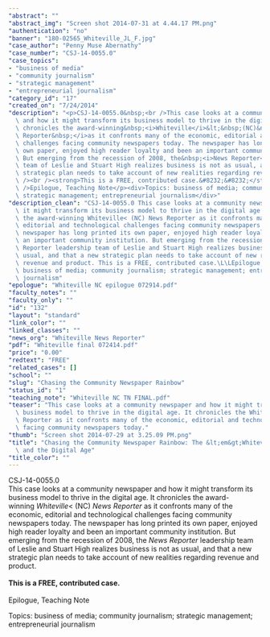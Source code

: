 ```yaml
---
"abstract": ""
"abstract_img": "Screen shot 2014-07-31 at 4.44.17 PM.png"
"authentication": "no"
"banner": "180-02565_Whiteville_JL_F.jpg"
"case_author": "Penny Muse Abernathy"
"case_number": "CSJ-14-0055.0"
"case_topics":
- "business of media"
- "community journalism"
- "strategic management"
- "entrepreneurial journalism"
"category_id": "17"
"created_on": "7/24/2014"
"description": "<p>CSJ-14-0055.0&nbsp;<br />This case looks at a community newspaper\
  \ and how it might transform its business model to thrive in the digital age. It\
  \ chronicles the award-winning&nbsp;<i>Whiteville</i>&lt;&nbsp;(NC)&nbsp;<i>News\
  \ Reporter&nbsp;</i>as it confronts many of the economic, editorial and technological\
  \ challenges facing community newspapers today. The newspaper has long printed its\
  \ own paper, enjoyed high reader loyalty and been an important community institution.\
  \ But emerging from the recession of 2008, the&nbsp;<i>News Reporter</i>&nbsp;leadership\
  \ team of Leslie and Stuart High realizes business is not as usual, and that a new\
  \ strategic plan needs to take account of new realities regarding revenue and product.&nbsp;<br\
  \ /><br /><strong>This is a FREE, contributed case.&#8232;&#8232;</strong><br /><br\
  \ />Epilogue, Teaching Note</p><div>Topics: business of media; community journalism;\
  \ strategic management; entrepreneurial journalism</div>"
"description_clean": "CSJ-14-0055.0 This case looks at a community newspaper and how\
  \ it might transform its business model to thrive in the digital age. It chronicles\
  \ the award-winning Whiteville< (NC) News Reporter as it confronts many of the economic,\
  \ editorial and technological challenges facing community newspapers today. The\
  \ newspaper has long printed its own paper, enjoyed high reader loyalty and been\
  \ an important community institution. But emerging from the recession of 2008, the News\
  \ Reporter leadership team of Leslie and Stuart High realizes business is not as\
  \ usual, and that a new strategic plan needs to take account of new realities regarding\
  \ revenue and product. This is a FREE, contributed case.\L\LEpilogue, Teaching NoteTopics:\
  \ business of media; community journalism; strategic management; entrepreneurial\
  \ journalism"
"epologue": "Whiteville NC epilogue 072914.pdf"
"faculty_notes": ""
"faculty_only": ""
"id": "132"
"layout": "standard"
"link_color": ""
"linked_classes": ""
"news_org": "Whiteville News Reporter"
"pdf": "Whiteville final 072414.pdf"
"price": "0.00"
"redtext": "FREE"
"related_cases": []
"school": ""
"slug": "Chasing the Community Newspaper Rainbow"
"status_id": "1"
"teaching_note": "Whiteville NC TN FINAL.pdf"
"teaser": "This case looks at a community newspaper and how it might transform its\
  \ business model to thrive in the digital age. It chronicles the Whiteville  News\
  \ Reporter as it confronts many of the economic, editorial and technological challenges\
  \ facing community newspapers today."
"thumb": "Screen shot 2014-07-29 at 3.25.09 PM.png"
"title": "Chasing the Community Newspaper Rainbow: The &lt;em&gt;Whiteville News Reporter&lt;/em&gt;\
  \ and the Digital Age"
"title_color": ""
---
```

<p>CSJ-14-0055.0&nbsp;<br />This case looks at a community newspaper and how it might transform its business model to thrive in the digital age. It chronicles the award-winning&nbsp;<i>Whiteville</i>&lt;&nbsp;(NC)&nbsp;<i>News Reporter&nbsp;</i>as it confronts many of the economic, editorial and technological challenges facing community newspapers today. The newspaper has long printed its own paper, enjoyed high reader loyalty and been an important community institution. But emerging from the recession of 2008, the&nbsp;<i>News Reporter</i>&nbsp;leadership team of Leslie and Stuart High realizes business is not as usual, and that a new strategic plan needs to take account of new realities regarding revenue and product.&nbsp;<br /><br /><strong>This is a FREE, contributed case.&#8232;&#8232;</strong><br /><br />Epilogue, Teaching Note</p><div>Topics: business of media; community journalism; strategic management; entrepreneurial journalism</div>

